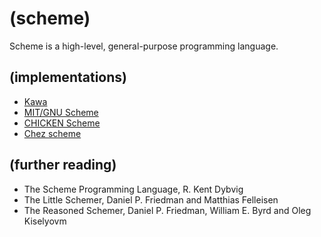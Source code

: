 (scheme)
========

Scheme is a high-level, general-purpose programming language. 

(implementations)
-----------------

* [Kawa](https://www.gnu.org/software/kawa/)
* [MIT/GNU Scheme](https://www.gnu.org/software/mit-scheme/)
* [CHICKEN Scheme](https://www.call-cc.org)
* [Chez scheme](https://cisco.github.io/ChezScheme/)


(further reading)
-----------------

* The Scheme Programming Language, R. Kent Dybvig
* The Little Schemer, Daniel P. Friedman and Matthias Felleisen
* The Reasoned Schemer, Daniel P. Friedman, William E. Byrd and Oleg Kiselyovm
